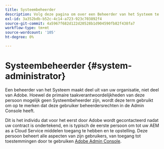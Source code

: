 ```yaml
---
title: Systeembeheerder
description: Volg deze pagina om over een Beheerder van het Systeem te leren.
exl-id: 3a352bdb-b52c-4c14-a723-923c703892f4
source-git-commit: 4a5967f682d122d20528b1d904590fb82f438fa7
workflow-type: tm+mt
source-wordcount: '105'
ht-degree: 0%

---
```


# Systeembeheerder {#system-administrator}

Een beheerder van het Systeem maakt deel uit van uw organisatie, niet deel van Adobe. Hoewel de primaire taakverantwoordelijkheden van deze persoon mogelijk geen Systeembeheerder zijn, wordt deze term gebruikt om op te merken dat deze gebruiker beheerdersrechten in de Admin Console heeft.

Dit is het individu dat voor het eerst door Adobe wordt gecontacteerd nadat uw contract is ondertekend, en is typisch de eerste persoon om tot uw AEM as a Cloud Service middelen toegang te hebben en te opstelling. Deze persoon beheert alle aspecten van zijn gebruikers, van toegang tot toestemmingen door te gebruiken [Adobe Admin Console](/help/onboarding/learn-concepts/admin-console.md).
